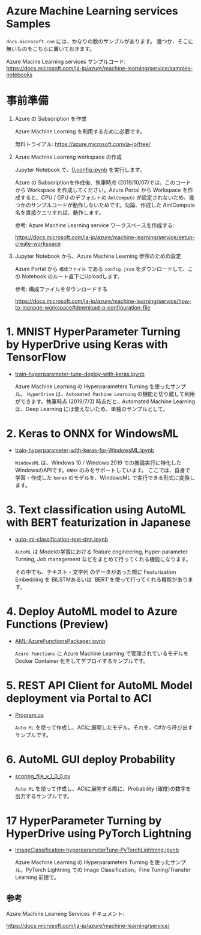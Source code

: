 # Azure Machine Learning services Samples

`docs.microsoft.com` には、かなりの数のサンプルがあります。
幾つか、そこに無いものをこちらに置いておきます。

Azure Macine Learning services サンプルコード:
https://docs.microsoft.com/ja-jp/azure/machine-learning/service/samples-notebooks

# 事前準備

1. Azure の Subscription を作成

    Azure Machine Learning を利用するために必要です。

    無料トライアル: https://azure.microsoft.com/ja-jp/free/

2. Azure Machine Learning workspace の作成

    Jupyter Notebook で、[0.config.ipynb](0.config.ipynb) を実行します。

    Azure の Subscriptionを作成後、執筆時点 (2019/10/07)では、このコードから Workspace を作成してください。Azure Portal から Workspace を作成すると、CPU / GPU のデフォルトの `AmlCompute` が設定されないため、幾つかのサンプルコードが動作しないためです。勿論、作成した AmlCompute 名を直接クエリすれば、動作します。

    参考: Azure Machine Learning service ワークスペースを作成する:

    https://docs.microsoft.com/ja-jp/azure/machine-learning/service/setup-create-workspace

3. Jupyter Notebook から、Azure Machine Learning 参照のための設定

    Azure Portal から `構成ファイル` である `config.json` をダウンロードして、この Notebook のルート直下にUploadします。

    参考: 構成ファイルをダウンロードする

    https://docs.microsoft.com/ja-jp/azure/machine-learning/service/how-to-manage-workspace#download-a-configuration-file

# 1. MNIST HyperParameter Turning by HyperDrive using Keras with TensorFlow

 - [train-hyperparameter-tune-deploy-with-keras.ipynb](1.Hyperparameter-Turning-keras-mnist/README.md)

    Azure Machine Learning の  Hyperparameters Turning を使ったサンプル。 `HyperDrive` は、`Automated Machine Learning` の機能と切り離して利用ができます。執筆時点 (2019/7/3) 時点だと、Automated Machine Learning は、Deep Learning には使えないため、単独のサンプルとして。

# 2. Keras to ONNX for WindowsML

 - [train-hyperparameter-with-keras-for-WindowsML.ipynb](2.onnx-WindowsML/README.md)

    `WindowsML` は、Windows 10 / Windows 2019 での推論実行に特化した WindowsのAPIです。`ONNX` のみをサポートしています。
ここでは、自身で学習・作成した `keras` のモデルを、WindowsML で実行できる形式に変換します。


# 3. Text classification using AutoML with BERT featurization in Japanese

 - [auto-ml-classification-text-dnn.ipynb](3.classification-text-dnn-jpn/README.md)

    `AutoML` は Modelの学習における feature engineering, Hyper-parameter Turning, Job management などをまとめて行ってくれる機能になります。

    その中でも、テキスト・文字列 のデータがあった際に Featurization Embedding を BiLSTMあるいは 'BERT'を使って行ってくれる機能があります。


# 4. Deploy AutoML model to Azure Functions (Preview)

 - [AML-AzureFunctionsPackager.ipynb](4.AML-Functions-notebook/README.md)

    `Azure Functions` に Azure Machine Learning で管理されているモデルを Docker Container 化をしてデプロイするサンプルです。

# 5. REST API Client for AutoML Model deployment via Portal to ACI

 - [Program.cs](5.CSharp-REST-API-Client-For-AutoML-GUI-Deploy-To-ACI/README.md)

    `Auto ML` を使って作成し、ACIに展開したモデル。それを、C#から呼び出すサンプルです。

# 6. AutoML GUI deploy Probability

 - [scoring_file_v_1_0_0.py](6.AutoML-Probability/README.md)

    `Auto ML` を使って作成し、ACIに展開する際に、Probability (確度)の数字を出力するサンプルです。

# 17 HyperParameter Turning by HyperDrive using PyTorch Lightning

 - [ImageClassification-hyperparameterTune-PyTorchLightning.ipynb](7.ImageClassification-HyperparameterTurning-PyTorchLightning/README.md)

    Azure Machine Learning の  Hyperparameters Turning を使ったサンプル。PyTorch Lightning での Image Classification。Fine Tuning/Transfer Learning 前提で。

## 参考

Azure Machine Learning Services ドキュメント:

https://docs.microsoft.com/ja-jp/azure/machine-learning/service/
